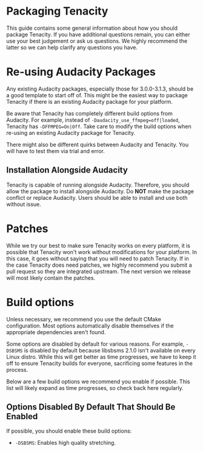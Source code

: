 # Packaging Tenacity
This guide contains some general information about how you should package
Tenacity. If you have additional questions remain, you can either use your best
judgement or ask us questions. We highly recommend the latter so we can help
clarify any questions you have.

# Re-using Audacity Packages
Any existing Audacity packages, especially those for 3.0.0-3.1.3, should be a
good template to start off of. This might be the easiest way to package
Tenacity if there is an existing Audacity package for your platform.

Be aware that Tenacity has completely different build options from Audacity.
For example, instead of `-Daudacity_use_ffmpeg=off|loaded`, Tenacity has
`-DFFMPEG=On|Off`. Take care to modify the build options when re-using an
existing Audacity package for Tenacity.

There might also be different quirks between Audacity and Tenacity. You will
have to test them via trial and error.

## Installation Alongside Audacity
Tenacity is capable of running alongside Audacity. Therefore, you should allow
the package to install alongside Audacity. Do **NOT** make the package conflict
or replace Audacity. Users should be able to install and use both without
issue.

# Patches
While we try our best to make sure Tenacity works on every platform, it is
possible that Tenacity won't work without modifications for your platform. In
this case, it goes without saying that you will need to patch Tenacity. If in
the case Tenacity does need patches, we highly recommend you submit a pull
request so they are integrated upstream. The next version we release will most
likely contain the patches.

# Build options
Unless necessary, we recommend you use the default CMake configuration. Most
options automatically disable themselves if the appropriate dependencies
aren't found.

Some options are disabled by default for various reasons. For example,
`-DSBSMS` is disabled by default because libsbsms 2.1.0 isn't available on
every Linux distro. While this will get better as time progresses, we have to
keep it off to ensure Tenacity builds for everyone, sacrificing some features
in the process.

Below are a few build options we recommend you enable if possible. This list
will likely expand as time progresses, so check back here regularly.

## Options Disabled By Default That Should Be Enabled
If possible, you should enable these build options:

* `-DSBSMS`: Enables high quality stretching.